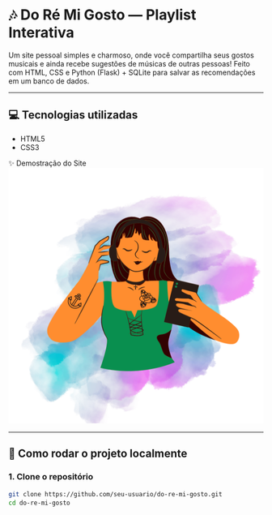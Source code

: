 # 🎶 Do Ré Mi Gosto — Playlist Interativa

Um site pessoal simples e charmoso, onde você compartilha seus gostos musicais e ainda recebe sugestões de músicas de outras pessoas! Feito com HTML, CSS e Python (Flask) + SQLite para salvar as recomendações em um banco de dados.

---

## 💻 Tecnologias utilizadas

- HTML5
- CSS3
  
✨ Demostração do Site
 <img src="./Design sem nome.png" alt= "foto">


---

## 🚀 Como rodar o projeto localmente
### 1. Clone o repositório

```bash
git clone https://github.com/seu-usuario/do-re-mi-gosto.git
cd do-re-mi-gosto

